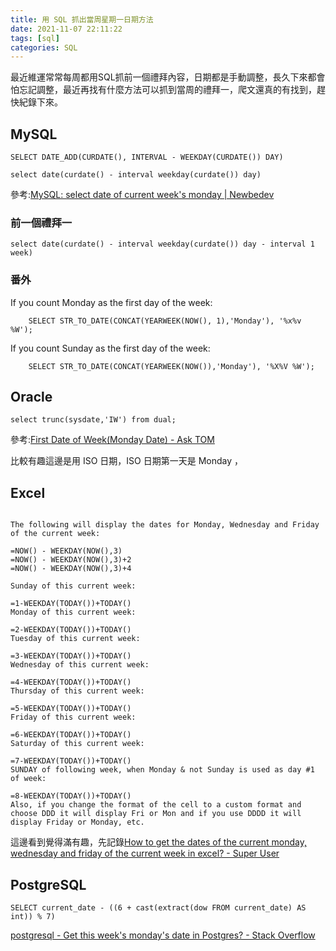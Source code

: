 ```yaml
---
title: 用 SQL 抓出當周星期一日期方法
date: 2021-11-07 22:11:22
tags: [sql]
categories: SQL
---
```


最近維運常常每周都用SQL抓前一個禮拜內容，日期都是手動調整，長久下來都會怕忘記調整，最近再找有什麼方法可以抓到當周的禮拜一，爬文還真的有找到，趕快紀錄下來。


<!--more-->


## MySQL

```sql=
SELECT DATE_ADD(CURDATE(), INTERVAL - WEEKDAY(CURDATE()) DAY)
```

```sql=
select date(curdate() - interval weekday(curdate()) day)
```



參考:[MySQL: select date of current week's monday | Newbedev](https://newbedev.com/mysql-select-date-of-current-week-s-monday)

### 前一個禮拜一

```sql=
select date(curdate() - interval weekday(curdate()) day - interval 1 week)
```

### 番外

If you count Monday as the first day of the week:

```sql=
    SELECT STR_TO_DATE(CONCAT(YEARWEEK(NOW(), 1),'Monday'), '%x%v %W');

```

If you count Sunday as the first day of the week:

```sql=
    SELECT STR_TO_DATE(CONCAT(YEARWEEK(NOW()),'Monday'), '%X%V %W');

```


## Oracle

```sql=
select trunc(sysdate,'IW') from dual;
```


參考:[First Date of Week(Monday Date) - Ask TOM](https://asktom.oracle.com/pls/apex/asktom.search?tag=first-date-of-weekmonday-date)

比較有趣這邊是用 ISO 日期，ISO 日期第一天是 Monday ，


## Excel


```

The following will display the dates for Monday, Wednesday and Friday of the current week:

=NOW() - WEEKDAY(NOW(),3)
=NOW() - WEEKDAY(NOW(),3)+2
=NOW() - WEEKDAY(NOW(),3)+4
```

```
Sunday of this current week:

=1-WEEKDAY(TODAY())+TODAY() 
Monday of this current week:

=2-WEEKDAY(TODAY())+TODAY() 
Tuesday of this current week:

=3-WEEKDAY(TODAY())+TODAY() 
Wednesday of this current week:

=4-WEEKDAY(TODAY())+TODAY() 
Thursday of this current week:

=5-WEEKDAY(TODAY())+TODAY() 
Friday of this current week:

=6-WEEKDAY(TODAY())+TODAY() 
Saturday of this current week:

=7-WEEKDAY(TODAY())+TODAY() 
SUNDAY of following week, when Monday & not Sunday is used as day #1 of week:

=8-WEEKDAY(TODAY())+TODAY()
Also, if you change the format of the cell to a custom format and choose DDD it will display Fri or Mon and if you use DDDD it will display Friday or Monday, etc.
```

這邊看到覺得滿有趣，先記錄[How to get the dates of the current monday, wednesday and friday of the current week in excel? - Super User](https://superuser.com/questions/376698/how-to-get-the-dates-of-the-current-monday-wednesday-and-friday-of-the-current)

## PostgreSQL


```sql=
SELECT current_date - ((6 + cast(extract(dow FROM current_date) AS int)) % 7)
```


[postgresql - Get this week's monday's date in Postgres? - Stack Overflow](https://stackoverflow.com/questions/27989762/get-this-weeks-mondays-date-in-postgres/27990193)